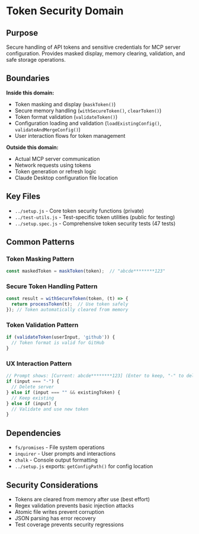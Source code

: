 # Token Security Domain

## Purpose
Secure handling of API tokens and sensitive credentials for MCP server configuration. Provides masked display, memory clearing, validation, and safe storage operations.

## Boundaries
**Inside this domain:**
- Token masking and display (`maskToken()`)
- Secure memory handling (`withSecureToken()`, `clearToken()`)  
- Token format validation (`validateToken()`)
- Configuration loading and validation (`loadExistingConfig()`, `validateAndMergeConfig()`)
- User interaction flows for token management

**Outside this domain:**
- Actual MCP server communication
- Network requests using tokens
- Token generation or refresh logic
- Claude Desktop configuration file location

## Key Files
- `../setup.js` - Core token security functions (private)
- `../test-utils.js` - Test-specific token utilities (public for testing)
- `../setup.spec.js` - Comprehensive token security tests (47 tests)

## Common Patterns

### Token Masking Pattern
```javascript
const maskedToken = maskToken(token);  // "abcde********123"
```

### Secure Token Handling Pattern  
```javascript
const result = withSecureToken(token, (t) => {
  return processToken(t);  // Use token safely
}); // Token automatically cleared from memory
```

### Token Validation Pattern
```javascript
if (validateToken(userInput, 'github')) {
  // Token format is valid for GitHub
}
```

### UX Interaction Pattern
```javascript
// Prompt shows: [Current: abcde********123] (Enter to keep, "-" to delete, or paste new)
if (input === "-") {
  // Delete server
} else if (input === "" && existingToken) {
  // Keep existing
} else if (input) {
  // Validate and use new token
}
```

## Dependencies
- `fs/promises` - File system operations
- `inquirer` - User prompts and interactions  
- `chalk` - Console output formatting
- `../setup.js` exports: `getConfigPath()` for config location

## Security Considerations
- Tokens are cleared from memory after use (best effort)
- Regex validation prevents basic injection attacks
- Atomic file writes prevent corruption
- JSON parsing has error recovery
- Test coverage prevents security regressions